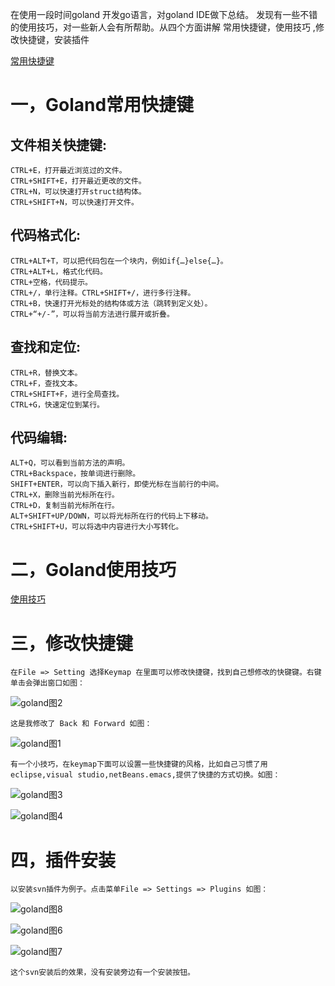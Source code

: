
在使用一段时间goland 开发go语言，对goland IDE做下总结。
发现有一些不错的使用技巧，对一些新人会有所帮助。从四个方面讲解 常用快捷键，使用技巧 ,修改快捷键，安装插件

[常用快捷键](https://blog.csdn.net/benben_2015/article/details/78813670)

# 一，Goland常用快捷键

## 文件相关快捷键:

    CTRL+E，打开最近浏览过的文件。
    CTRL+SHIFT+E，打开最近更改的文件。
    CTRL+N，可以快速打开struct结构体。
    CTRL+SHIFT+N，可以快速打开文件。

## 代码格式化:

    CTRL+ALT+T，可以把代码包在一个块内，例如if{…}else{…}。
    CTRL+ALT+L，格式化代码。
    CTRL+空格，代码提示。
    CTRL+/，单行注释。CTRL+SHIFT+/，进行多行注释。
    CTRL+B，快速打开光标处的结构体或方法（跳转到定义处）。
    CTRL+“+/-”，可以将当前方法进行展开或折叠。

## 查找和定位:

    CTRL+R，替换文本。
    CTRL+F，查找文本。
    CTRL+SHIFT+F，进行全局查找。
    CTRL+G，快速定位到某行。

## 代码编辑:

    ALT+Q，可以看到当前方法的声明。
    CTRL+Backspace，按单词进行删除。
    SHIFT+ENTER，可以向下插入新行，即使光标在当前行的中间。
    CTRL+X，删除当前光标所在行。
    CTRL+D，复制当前光标所在行。
    ALT+SHIFT+UP/DOWN，可以将光标所在行的代码上下移动。
    CTRL+SHIFT+U，可以将选中内容进行大小写转化。

# 二，Goland使用技巧

[使用技巧](https://segmentfault.com/a/1190000008061776)

# 三，修改快捷键

    在File => Setting 选择Keymap 在里面可以修改快捷键，找到自己想修改的快键键。右键单击会弹出窗口如图：

![goland图2](http://console.oa.com:8080/spec-goland-2.png)

    这是我修改了 Back 和 Forward 如图：

![goland图1](http://console.oa.com:8080/spec-goland-1.png)

    有一个小技巧，在keymap下面可以设置一些快捷键的风格，比如自己习惯了用eclipse,visual studio,netBeans.emacs,提供了快捷的方式切换。如图：

![goland图3](http://console.oa.com:8080/spec-goland-3.png)

![goland图4](http://console.oa.com:8080/spec-goland-4.png)

# 四，插件安装

    以安装svn插件为例子。点击菜单File => Settings => Plugins 如图：

![goland图8](http://console.oa.com:8080/spec-goland-8.png)

![goland图6](http://console.oa.com:8080/spec-goland-6.png)

![goland图7](http://console.oa.com:8080/spec-goland-7.png)

    这个svn安装后的效果，没有安装旁边有一个安装按钮。
